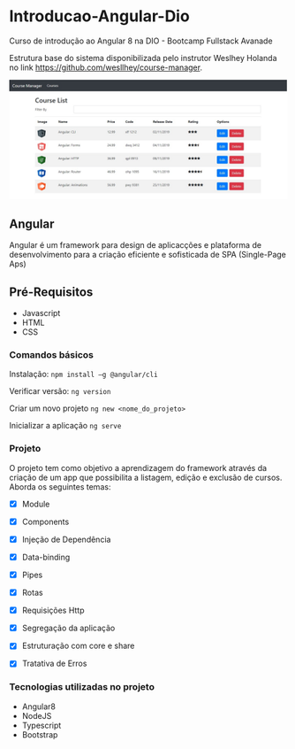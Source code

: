 # Introducao-Angular-Dio
Curso de introdução ao Angular 8 na DIO - Bootcamp Fullstack Avanade

Estrutura base do sistema disponibilizada pelo instrutor Weslhey Holanda no link https://github.com/wesllhey/course-manager.

<img alt="Imagem do App" src="./course-manager/src/assets/images/print-app.jpg">

## Angular
Angular é um framework para design de aplicacções e plataforma de desenvolvimento para a criação eficiente e sofisticada de SPA (Single-Page Aps)

## Pré-Requisitos
* Javascript
* HTML
* CSS

### Comandos básicos

Instalação:
```npm install –g @angular/cli```

Verificar versão:
```ng version```

Criar um novo projeto
```ng new <nome_do_projeto>```

Inicializar a aplicação
```ng serve```

### Projeto

O projeto tem como objetivo a aprendizagem do framework através da criação de um app que possibilita a listagem, edição e exclusão de cursos. Aborda os seguintes temas:

- [x] Module

- [x] Components

- [x] Injeção de Dependência

- [x] Data-binding

- [x] Pipes

- [x] Rotas

- [x] Requisições Http

- [x] Segregação da aplicação

- [x] Estruturação com core e share

- [x] Tratativa de Erros


### Tecnologias utilizadas no projeto

* Angular8
* NodeJS
* Typescript
* Bootstrap



